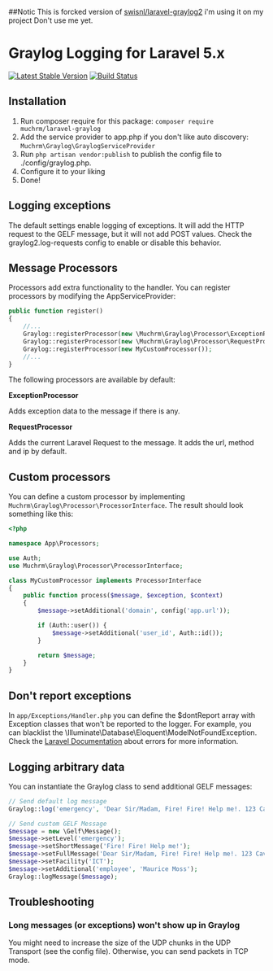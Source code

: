 ##Notic
This is forcked version of [swisnl/laravel-graylog2](https://github.com/swisnl/laravel-graylog2)
i'm using it on my project 
Don't use me yet.
# Graylog Logging for Laravel 5.x
[![Latest Stable Version](https://poser.pugx.org/muchrm/laravel-graylog/v/stable)](https://packagist.org/packages/muchrm/laravel-graylog)
[![Build Status](https://travis-ci.org/muchrm/laravel-graylog.svg?branch=master)](https://travis-ci.org/muchrm/laravel-graylog)

## Installation

1. Run composer require for this package: `composer require muchrm/laravel-graylog`
2. Add the service provider to app.php if you don't like auto discovery: `Muchrm\Graylog\GraylogServiceProvider`
3. Run `php artisan vendor:publish` to publish the config file to ./config/graylog.php.
4. Configure it to your liking
5. Done!

## Logging exceptions
The default settings enable logging of exceptions. It will add the HTTP request to the GELF message, but it will not add POST values. Check the graylog2.log-requests config to enable or disable this behavior.

## Message Processors 
Processors add extra functionality to the handler. You can register processors by modifying the AppServiceProvider:
```php
public function register()
{
    //...
    Graylog::registerProcessor(new \Muchrm\Graylog\Processor\ExceptionProcessor());
    Graylog::registerProcessor(new \Muchrm\Graylog\Processor\RequestProcessor());
    Graylog::registerProcessor(new MyCustomProcessor());
    //...
}
```

The following processors are available by default:

**ExceptionProcessor**

Adds exception data to the message if there is any.

**RequestProcessor**

Adds the current Laravel Request to the message. It adds the url, method and ip by default.

## Custom processors
You can define a custom processor by implementing `Muchrm\Graylog\Processor\ProcessorInterface`. The result should look something like this:

```php
<?php

namespace App\Processors;

use Auth;
use Muchrm\Graylog\Processor\ProcessorInterface;

class MyCustomProcessor implements ProcessorInterface
{
    public function process($message, $exception, $context)
    {
        $message->setAdditional('domain', config('app.url'));

        if (Auth::user()) {
            $message->setAdditional('user_id', Auth::id());
        }

        return $message;
    }
}

```

## Don't report exceptions
In `app/Exceptions/Handler.php` you can define the $dontReport array with Exception classes that won't be reported to the logger. For example, you can blacklist the \Illuminate\Database\Eloquent\ModelNotFoundException. Check the [Laravel Documentation](https://laravel.com/docs/master/errors#the-exception-handler) about errors for more information.

## Logging arbitrary data
You can instantiate the Graylog class to send additional GELF messages:

```php
// Send default log message
Graylog::log('emergency', 'Dear Sir/Madam, Fire! Fire! Help me!. 123 Cavendon Road. Looking forward to hearing from you. Yours truly, Maurice Moss.', ['facility' => 'ICT']);

// Send custom GELF Message
$message = new \Gelf\Message();
$message->setLevel('emergency');
$message->setShortMessage('Fire! Fire! Help me!');
$message->setFullMessage('Dear Sir/Madam, Fire! Fire! Help me!. 123 Cavendon Road. Looking forward to hearing from you. Yours truly, Maurice Moss.');
$message->setFacility('ICT');
$message->setAdditional('employee', 'Maurice Moss');
Graylog::logMessage($message);
```

## Troubleshooting

### Long messages (or exceptions) won't show up in Graylog
You might need to increase the size of the UDP chunks in the UDP Transport (see the config file). Otherwise, you can send packets in TCP mode.